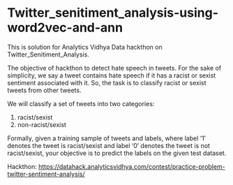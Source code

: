 # Twitter_senitiment_analysis-using-word2vec-and-ann
This is solution for Analytics Vidhya Data hackthon on Twitter_Senitiment_Analysis.

The objective of hackthon to detect hate speech in tweets. For the sake of simplicity, we say a tweet contains hate speech if it has a racist or sexist sentiment associated with it. So, the task is to classify racist or sexist tweets from other tweets.

We will classify a set of tweets into two categories:

1. racist/sexist
2. non-racist/sexist

Formally, given a training sample of tweets and labels, where label ‘1’ denotes the tweet is racist/sexist and label ‘0’ denotes the tweet is not racist/sexist, your objective is to predict the labels on the given test dataset.


Hackthon: https://datahack.analyticsvidhya.com/contest/practice-problem-twitter-sentiment-analysis/
